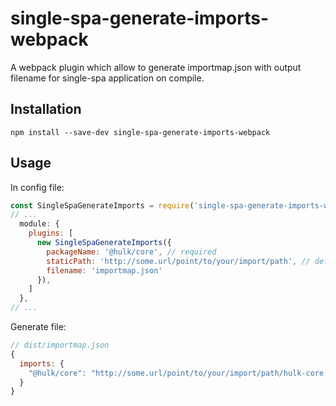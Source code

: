 # single-spa-generate-imports-webpack
A webpack plugin which allow to generate importmap.json with output filename for single-spa application on compile.

## Installation

```
npm install --save-dev single-spa-generate-imports-webpack
```

## Usage

In config file:

``` javascript
const SingleSpaGenerateImports = require('single-spa-generate-imports-webpack');
// ...
  module: {
    plugins: [
      new SingleSpaGenerateImports({
        packageName: '@hulk/core', // required
        staticPath: 'http://some.url/point/to/your/import/path', // default from env process.env.STATIC_PATH
        filename: 'importmap.json'
      }),
    ]
  },
// ...
```
Generate file:

``` javascript
// dist/importmap.json
{
  imports: {
    "@hulk/core": "http://some.url/point/to/your/import/path/hulk-core.<hash>.js"
  }
}
```

